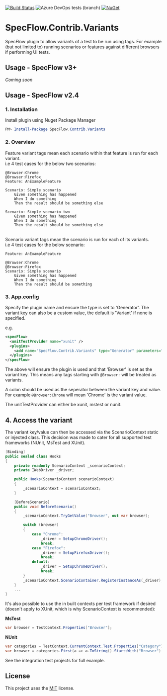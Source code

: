 [![Build Status](https://dev.azure.com/totaltestltd/Total%20Test/_apis/build/status/TotalTest.SpecFlow.Contrib.Variants?branchName=release)](https://dev.azure.com/totaltestltd/Total%20Test/_build/latest?definitionId=5&branchName=release)
![Azure DevOps tests (branch)](https://img.shields.io/azure-devops/tests/totaltestltd/Total%20Test/5/release)
[![NuGet](https://img.shields.io/nuget/v/specflow.contrib.variants.svg)](https://nuget.org/packages/specflow.contrib.variants)

# SpecFlow.Contrib.Variants
SpecFlow plugin to allow variants of a test to be run using tags.
For example (but not limited to) running scenarios or features against different browsers if performing UI tests. 

## Usage - SpecFlow v3+
_Coming soon_

## Usage - SpecFlow v2.4

### 1. Installation

Install plugin using Nuget Package Manager

```powershell
PM> Install-Package SpecFlow.Contrib.Variants
```

### 2. Overview
Feature variant tags mean each scenario within that feature is run for each variant.
\
i.e 4 test cases for the below two scenarios:
```gherkin
@Browser:Chrome
@Browser:Firefox
Feature: AnExampleFeature

Scenario: Simple scenario
	Given something has happened
	When I do something
	Then the result should be something else

Scenario: Simple scenario two
	Given something has happened
	When I do something
	Then the result should be something else
```
\
Scenario variant tags mean the scenario is run for each of its variants.
\
i.e 4 test cases for the below scenario:
```gherkin
Feature: AnExampleFeature

@Browser:Chrome
@Browser:Firefox
Scenario: Simple scenario
	Given something has happened
	When I do something
	Then the result should be something
```

### 3. App.config
Specify the plugin name and ensure the type is set to 'Generator'. The variant key can also be a custom value, the default is 'Variant' if none is specified.

e.g. 
```XML
<specFlow>
  <unitTestProvider name="xunit" />
  <plugins>
    <add name="SpecFlow.Contrib.Variants" type="Generator" parameters="Browser" />
  </plugins>
</specFlow>
 ```
The above will ensure the plugin is used and that 'Browser' is set as the variant key. This means any tags starting with `@Browser:` will be treated as variants. 

A colon should be used as the seperator between the variant key and value. For example `@Browser:Chrome` will mean 'Chrome' is the variant value.

The unitTestProvider can either be xunit, mstest or nunit.

## 4. Access the variant
The variant key/value can then be accessed via the ScenarioContext static or injected class. This decision was made to cater for all supported test frameworks (NUnit, MsTest and XUnit).

```csharp
[Binding]
public sealed class Hooks
{
    private readonly ScenarioContext _scenarioContext;
    private IWebDriver _driver;

    public Hooks(ScenarioContext scenarioContext)
    {
        _scenarioContext = scenarioContext;
    }

    [BeforeScenario]
    public void BeforeScenario()
    {
        _scenarioContext.TryGetValue("Browser", out var browser);

        switch (browser)
        {
            case "Chrome":
                _driver = SetupChromeDriver();
                break;
            case "Firefox":
                _driver = SetupFirefoxDriver();
                break;
            default:
                _driver = SetupChromeDriver();
                break;
        }
        _scenarioContext.ScenarioContainer.RegisterInstanceAs(_driver);
    }
    ...
}
```

It's also possible to use the in built contexts per test framework if desired (doesn't apply to XUnit, which is why ScenarioContext is recommended):

__MsTest__
```csharp
var browser = TestContext.Properties["Browser"];
```

__NUnit__
```csharp
var categories = TestContext.CurrentContext.Test.Properties["Category"];
var browser = categories.First(a => a.ToString().StartsWith("Browser").ToString().Split(':')[1];
```

See the integration test projects for full example.

## License
This project uses the [MIT](https://choosealicense.com/licenses/mit/) license.